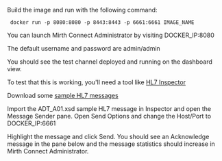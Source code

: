 Build the image and run with the following command:

     docker run -p 8080:8080 -p 8443:8443 -p 6661:6661 IMAGE_NAME

You can launch Mirth Connect Administrator by visiting DOCKER_IP:8080

The default username and password are admin/admin

You should see the test channel deployed and running on the dashboard view.

To test that this is working, you'll need a tool like [HL7 Inspector](http://sourceforge.net/projects/hl7inspector/)

Download some [sample HL7 messages](http://www.hl7.org/implement/standards/product_brief.cfm?product_id=228)

Import the ADT_A01.xsd sample HL7 message in Inspector and open the Message Sender pane. Open Send Options and change the Host/Port to DOCKER_IP:6661

Highlight the message and click Send. You should see an Acknowledge message in the pane below and the message statistics should increase in Mirth Connect Administrator.
